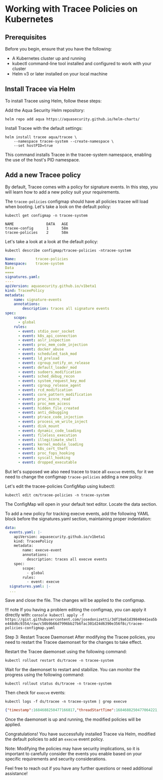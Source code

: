 # Working with Tracee Policies on Kubernetes


## Prerequisites

Before you begin, ensure that you have the following:

- A Kubernetes cluster up and running
- kubectl command-line tool installed and configured to work with your cluster
- Helm v3 or later installed on your local machine

## Install Tracee via Helm

To install Tracee using Helm, follow these steps:

Add the Aqua Security Helm repository:

```console
helm repo add aqua https://aquasecurity.github.io/helm-charts/
```

Install Tracee with the default settings:

```console
helm install tracee aqua/tracee \
    --namespace tracee-system --create-namespace \
    --set hostPID=true
```

This command installs Tracee in the tracee-system namespace, enabling the use of the host's PID namespace.

## Add a new Tracee policy

By default, Tracee comes with a policy for signature events. In this step, you will learn how to add a new policy suit your requirements.


The `tracee-policies` configmap should have all policies tracee will load when booting. Let's take a look on the default policy:

```console
kubectl get configmap -n tracee-system

NAME               DATA   AGE
tracee-config      1      58m
tracee-policies    2      58m
```

Let's take a look at a look at the default policy:

```console
kubectl describe configmap/tracee-policies -ntracee-system
```
```yaml
Name:         tracee-policies
Namespace:    tracee-system
Data
====
signatures.yaml:
----
apiVersion: aquasecurity.github.io/v1beta1
kind: TraceePolicy
metadata:
	name: signature-events
	annotations:
		description: traces all signature events
spec:
	scope:
	  - global
	rules:
	  - event: stdio_over_socket
	  - event: k8s_api_connection
	  - event: aslr_inspection
	  - event: proc_mem_code_injection
	  - event: docker_abuse
	  - event: scheduled_task_mod
	  - event: ld_preload
	  - event: cgroup_notify_on_release
	  - event: default_loader_mod
	  - event: sudoers_modification
	  - event: sched_debug_recon
	  - event: system_request_key_mod
	  - event: cgroup_release_agent
	  - event: rcd_modification
	  - event: core_pattern_modification
	  - event: proc_kcore_read
	  - event: proc_mem_access
	  - event: hidden_file_created
	  - event: anti_debugging
	  - event: ptrace_code_injection
	  - event: process_vm_write_inject
	  - event: disk_mount
	  - event: dynamic_code_loading
	  - event: fileless_execution
	  - event: illegitimate_shell
	  - event: kernel_module_loading
	  - event: k8s_cert_theft
	  - event: proc_fops_hooking
	  - event: syscall_hooking
	  - event: dropped_executable
```

But let's supposed we also need tracee to trace all `execve` events, for it we need to change the configmap `tracee-policies` adding a new policy.

Let's edit the tracee-policies ConfigMap using kubectl:

```console
kubectl edit cm/tracee-policies -n tracee-system
```

The ConfigMap will open in your default text editor. Locate the data section.

To add a new policy for tracking execve events, add the following YAML block before the signatures.yaml section, maintaining proper indentation:

```yaml
data:
  events.yaml: |-
    apiVersion: aquasecurity.github.io/v1beta1
    kind: TraceePolicy
    metadata:
        name: execve-event
        annotations:
          description: traces all execve events
    spec:
        scope:
          - global
        rules:
          - event: execve
  signatures.yaml: |-
  ...
```
Save and close the file. The changes will be applied to the configmap.

!!! note
	If you having a problem editing the configmap, you can apply it directly with:
	```console
	kubectl apply -f https://gist.githubusercontent.com/josedonizetti/3df19a61d39840441ea5be448d6c9354/raw/c50b9b66d7996bb27b6fac301d24d6390e356f8c/tracee-policies-configmap.yaml
	```

Step 3: Restart Tracee Daemonset
After modifying the Tracee policies, you need to restart the Tracee daemonset for the changes to take effect.

Restart the Tracee daemonset using the following command:

```console
kubectl rollout restart ds/tracee -n tracee-system
```

Wait for the daemonset to restart and stabilize. You can monitor the progress using the following command:

```console
kubectl rollout status ds/tracee -n tracee-system
```

Then check for `execve` events:

```conosle
kubectl logs -f ds/tracee -n tracee-system | grep execve
```

```json
{"timestamp":1684688250477166817,"threadStartTime":1684688250477064221,"processorId":7,"processId":35694,"cgroupId":1386180,"threadId":35694,"parentProcessId":1033,"hostProcessId":3242201,"hostThreadId":3242201,"hostParentProcessId":3205483,"userId":0,"mountNamespace":4026532829,"pidNamespace":4026532833,"processName":"cri-dockerd","hostName":"minikube","container":{},"kubernetes":{},"eventId":"59","eventName":"execve","matchedPolicies":["execve_event"],"argsNum":2,"returnValue":0,"syscall":"execve","stackAddresses":null,"contextFlags":{"containerStarted":false,"isCompat":false},"args":[{"name":"pathname","type":"const char*","value":"/opt/cni/bin/bridge"},{"name":"argv","type":"const char*const*","value":["/opt/cni/bin/bridge"]},{"name":"envp","type":"const char*const*","value":null}]}
```

Once the daemonset is up and running, the modified policies will be applied.

Congratulations! You have successfully installed Tracee via Helm, modified the default policies to add an `execve` event policy.

Note: Modifying the policies may have security implications, so it is important to carefully consider the events you enable based on your specific requirements and security considerations.

Feel free to reach out if you have any further questions or need additional assistance!
